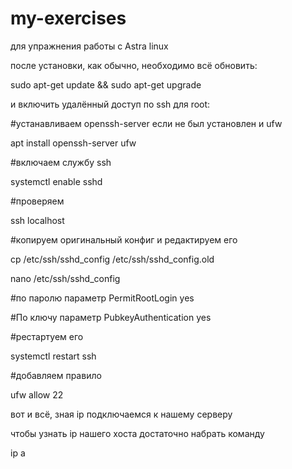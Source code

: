 # my-exercises

для упражнения работы с Astra linux

после установки, как обычно, необходимо всё обновить:


sudo apt-get update && sudo apt-get upgrade

и включить удалённый доступ по ssh для root:


#устанавливаем openssh-server если не был установлен и ufw

apt install openssh-server ufw

#включаем службу ssh

systemctl enable sshd

#проверяем

ssh localhost

#копируем оригинальный конфиг и редактируем его

cp /etc/ssh/sshd_config /etc/ssh/sshd_config.old

nano /etc/ssh/sshd_config

#по паролю параметр PermitRootLogin yes

#По ключу параметр PubkeyAuthentication yes

#рестартуем его

systemctl restart ssh

#добавляем правило

ufw allow 22


вот и всё, зная ip подключаемся к нашему серверу

чтобы узнать ip нашего хоста достаточно набрать команду

ip a
